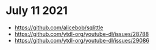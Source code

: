 # July 11 2021

- https://github.com/alicebob/sqlittle
- https://github.com/ytdl-org/youtube-dl/issues/28788
- https://github.com/ytdl-org/youtube-dl/issues/29086
